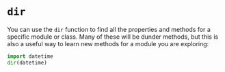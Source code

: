 # `dir`

You can use the `dir` function to find all the properties and methods for a specific module or class. Many of these will be dunder methods, but this is also a useful way to learn new methods for a module you are exploring:

```python
import datetime
dir(datetime)
```

